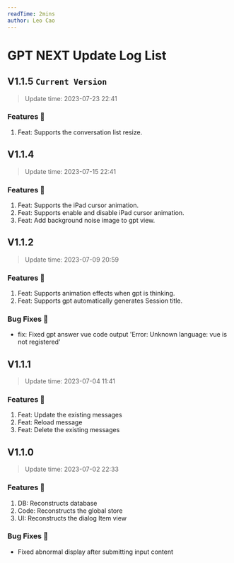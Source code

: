 ```yaml
---
readTime: 2mins
author: Leo Cao
---
```


# GPT NEXT Update Log List

## V1.1.5 `Current Version`

> Update time: 2023-07-23 22:41

### Features 🚀
1. Feat: Supports the conversation list resize.

## V1.1.4

> Update time: 2023-07-15 22:41

### Features 🚀
1. Feat: Supports the iPad cursor animation.
2. Feat: Supports enable and disable iPad cursor animation.
3. Feat: Add background noise image to gpt view.

## V1.1.2 

> Update time: 2023-07-09 20:59

### Features 🚀
1. Feat: Supports animation effects when gpt is thinking.
2. Feat: Supports gpt automatically generates Session title.

### Bug Fixes 🐞
- fix: Fixed gpt answer vue code output 'Error: Unknown language: vue is not registered'

## V1.1.1

> Update time: 2023-07-04 11:41

### Features 🚀
1. Feat: Update the existing messages
2. Feat: Reload message
3. Feat: Delete the existing messages

## V1.1.0

> Update time: 2023-07-02 22:33

### Features 🚀
1. DB: Reconstructs database
2. Code: Reconstructs the global store
3. UI: Reconstructs the dialog Item view

### Bug Fixes 🐞
- Fixed abnormal display after submitting input content
